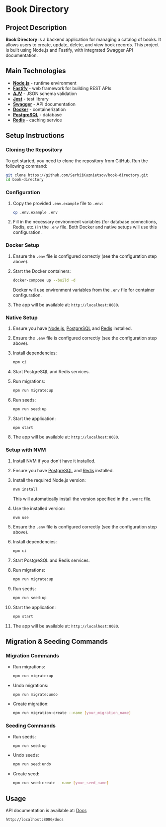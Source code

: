 # Book Directory

## Project Description

**Book Directory** is a backend application for managing a catalog of books. It allows users to create, update, delete, and view book records. This project is built using Node.js and Fastify, with integrated Swagger API documentation.

## Main Technologies

- [**Node.js**](https://nodejs.org/) - runtime environment
- [**Fastify**](https://www.fastify.io/) - web framework for building REST APIs
- [**AJV**](https://ajv.js.org/) - JSON schema validation
- [**Jest**](https://jestjs.io/) - test library
- [**Swagger**](https://swagger.io/) - API documentation
- [**Docker**](https://www.docker.com/) - containerization
- [**PostgreSQL**](https://www.postgresql.org/) - database
- [**Redis**](https://redis.io/) - caching service

## Setup Instructions

### Cloning the Repository

To get started, you need to clone the repository from GitHub. Run the following command:

```bash
git clone https://github.com/SerhiiKuznietsov/book-directory.git
cd book-directory
```

### Configuration

1. Copy the provided `.env.example` file to `.env`:
   ```bash
   cp .env.example .env
   ```

2. Fill in the necessary environment variables (for database connections, Redis, etc.) in the `.env` file. Both Docker and native setups will use this configuration.

### Docker Setup

1. Ensure the `.env` file is configured correctly (see the configuration step above).

2. Start the Docker containers:
   ```bash
   docker-compose up --build -d
   ```
   Docker will use environment variables from the `.env` file for container configuration.

3. The app will be available at: `http://localhost:8080`.

### Native Setup

1. Ensure you have [Node.js](https://nodejs.org/), [PostgreSQL](https://www.postgresql.org/) and [Redis](https://redis.io/) installed.

2. Ensure the `.env` file is configured correctly (see the configuration step above).

3. Install dependencies:
   ```bash
   npm ci
   ```

4. Start PostgreSQL and Redis services.

5. Run migrations:
   ```bash
   npm run migrate:up
   ```

6. Run seeds:
   ```bash
   npm run seed:up
   ```

7. Start the application:
   ```bash
   npm start
   ```

8. The app will be available at: `http://localhost:8080`.

### Setup with NVM

1. Install [NVM](https://github.com/nvm-sh/nvm) if you don't have it installed.

2. Ensure you have [PostgreSQL](https://www.postgresql.org/) and [Redis](https://redis.io/) installed.

3. Install the required Node.js version:
   ```bash
   nvm install
   ```
   This will automatically install the version specified in the `.nvmrc` file.

4. Use the installed version:
   ```bash
   nvm use
   ```

5. Ensure the `.env` file is configured correctly (see the configuration step above).

6. Install dependencies:
   ```bash
   npm ci
   ```

7. Start PostgreSQL and Redis services.

8. Run migrations:
   ```bash
   npm run migrate:up
   ```

9. Run seeds:
   ```bash
   npm run seed:up
   ```

1. Start the application:
   ```bash
   npm start
   ```

2. The app will be available at: `http://localhost:8080`.

## Migration & Seeding Commands

### Migration Commands

- Run migrations:
  ```bash
  npm run migrate:up
  ```
- Undo migrations:
  ```bash
  npm run migrate:undo
  ```
- Create migration:
  ```bash
  npm run migration:create --name [your_migration_name]
  ```

### Seeding Commands

- Run seeds:
  ```bash
  npm run seed:up
  ```
- Undo seeds:
  ```bash
  npm run seed:undo
  ```
- Create seed:
  ```bash
  npm run seed:create --name [your_seed_name]
  ```

## Usage

API documentation is available at: [Docs](http://localhost:8080/docs)

`http://localhost:8080/docs`

